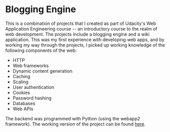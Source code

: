 # Blogging Engine
This is a combination of projects that I created as part of Udacity's Web Application Engineering course -- an  introductory 
course to the realm of web development. The projects include a blogging engine and a wiki application. This was my first experience
with developing web apps, and by working my way through the projects, I picked up working knowledge of the following components
of the web:

<ul>
  <li>HTTP</li>
  <li>Web frameworks</li>
  <li>Dynamic content generation</li>
  <li>Caching</li>
  <li>Scaling</li>
  <li>User authentication</li>
  <li>Cookies</li>
  <li>Password hashing</li>
  <li>Databases</li>
  <li>Web APIs</li>
</ul>

The backend was programmed with Python (using the webapp2 framework). The working version of the project can be found <a href="myprojectslib.appspot.com">here</a>.
